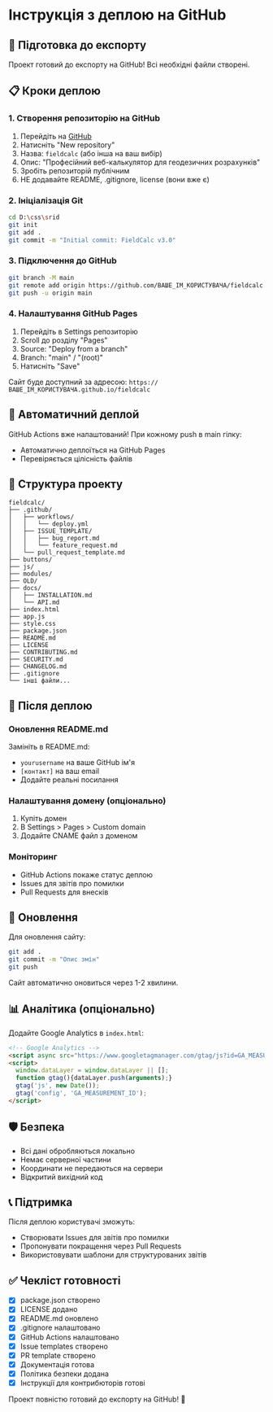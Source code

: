 # Інструкція з деплою на GitHub

## 🚀 Підготовка до експорту

Проект готовий до експорту на GitHub! Всі необхідні файли створені.

## 📋 Кроки деплою

### 1. Створення репозиторію на GitHub

1. Перейдіть на [GitHub](https://github.com)
2. Натисніть "New repository"
3. Назва: `fieldcalc` (або інша на ваш вибір)
4. Опис: "Професійний веб-калькулятор для геодезичних розрахунків"
5. Зробіть репозиторій публічним
6. НЕ додавайте README, .gitignore, license (вони вже є)

### 2. Ініціалізація Git

```bash
cd D:\css\srid
git init
git add .
git commit -m "Initial commit: FieldCalc v3.0"
```

### 3. Підключення до GitHub

```bash
git branch -M main
git remote add origin https://github.com/ВАШЕ_ІМ_КОРИСТУВАЧА/fieldcalc.git
git push -u origin main
```

### 4. Налаштування GitHub Pages

1. Перейдіть в Settings репозиторію
2. Scroll до розділу "Pages"
3. Source: "Deploy from a branch"
4. Branch: "main" / "(root)"
5. Натисніть "Save"

Сайт буде доступний за адресою: `https://ВАШЕ_ІМ_КОРИСТУВАЧА.github.io/fieldcalc`

## 🔧 Автоматичний деплой

GitHub Actions вже налаштований! При кожному push в main гілку:
- Автоматично деплоїться на GitHub Pages
- Перевіряється цілісність файлів

## 📁 Структура проекту

```
fieldcalc/
├── .github/
│   ├── workflows/
│   │   └── deploy.yml
│   ├── ISSUE_TEMPLATE/
│   │   ├── bug_report.md
│   │   └── feature_request.md
│   └── pull_request_template.md
├── buttons/
├── js/
├── modules/
├── OLD/
├── docs/
│   ├── INSTALLATION.md
│   └── API.md
├── index.html
├── app.js
├── style.css
├── package.json
├── README.md
├── LICENSE
├── CONTRIBUTING.md
├── SECURITY.md
├── CHANGELOG.md
├── .gitignore
└── інші файли...
```

## 🎯 Після деплою

### Оновлення README.md
Замініть в README.md:
- `yourusername` на ваше GitHub ім'я
- `[контакт]` на ваш email
- Додайте реальні посилання

### Налаштування домену (опціонально)
1. Купіть домен
2. В Settings > Pages > Custom domain
3. Додайте CNAME файл з доменом

### Моніторинг
- GitHub Actions покаже статус деплою
- Issues для звітів про помилки
- Pull Requests для внесків

## 🔄 Оновлення

Для оновлення сайту:
```bash
git add .
git commit -m "Опис змін"
git push
```

Сайт автоматично оновиться через 1-2 хвилини.

## 📊 Аналітика (опціонально)

Додайте Google Analytics в `index.html`:
```html
<!-- Google Analytics -->
<script async src="https://www.googletagmanager.com/gtag/js?id=GA_MEASUREMENT_ID"></script>
<script>
  window.dataLayer = window.dataLayer || [];
  function gtag(){dataLayer.push(arguments);}
  gtag('js', new Date());
  gtag('config', 'GA_MEASUREMENT_ID');
</script>
```

## 🛡️ Безпека

- Всі дані обробляються локально
- Немає серверної частини
- Координати не передаються на сервери
- Відкритий вихідний код

## 📞 Підтримка

Після деплою користувачі зможуть:
- Створювати Issues для звітів про помилки
- Пропонувати покращення через Pull Requests
- Використовувати шаблони для структурованих звітів

## ✅ Чекліст готовності

- [x] package.json створено
- [x] LICENSE додано
- [x] README.md оновлено
- [x] .gitignore налаштовано
- [x] GitHub Actions налаштовано
- [x] Issue templates створено
- [x] PR template створено
- [x] Документація готова
- [x] Політика безпеки додана
- [x] Інструкції для контрибюторів готові

Проект повністю готовий до експорту на GitHub! 🎉
